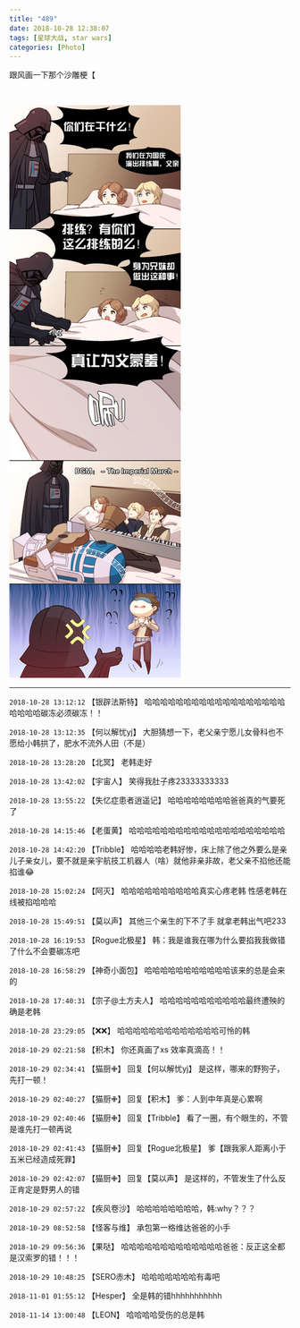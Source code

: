 ```yaml
---
title: "489"
date: 2018-10-28 12:38:07
tags: [星球大战, star wars]
categories: [Photo]
---
```


<p>跟风画一下那个沙雕梗【</p> 
<p><br /></p>

![](https://raw.githubusercontent.com/alicewish/meowchain247/master/img_cVZNdzJtQk9JV2NwNkZwQXBhSWtOZE9sS2lxWXBkMG54alhvMEdtTTI1UVNuNWxqUktEc1lnPT0.jpg)

---

`2018-10-28 13:12:12` 【银辟法斯特】 哈哈哈哈哈哈哈哈哈哈哈哈哈哈哈哈哈哈哈哈哈哈碳冻必须碳冻！！

`2018-10-28 13:12:35` 【何以解忧yj】 大胆猜想一下，老父亲宁愿儿女骨科也不愿给小韩拱了，肥水不流外人田（不是）

`2018-10-28 13:28:20` 【北冥】 老韩走好

`2018-10-28 13:42:02` 【宇宙人】 笑得我肚子疼23333333333

`2018-10-28 13:55:22` 【失忆症患者逍遥记】 哈哈哈哈哈哈哈哈爸爸真的气要死了

`2018-10-28 14:15:46` 【老蛋黄】 哈哈哈哈哈哈哈哈哈哈哈哈哈哈哈哈哈哈哈哈

`2018-10-28 14:42:20` 【Tribble】 哈哈哈哈老韩好惨，床上除了他之外要么是亲儿子亲女儿，要不就是亲宇航技工机器人（啥）就他非亲非故，老父亲不掐他还能掐谁😂

`2018-10-28 15:02:24` 【阿灭】 哈哈哈哈哈哈哈哈哈哈真实心疼老韩 性感老韩在线被掐哈哈哈

`2018-10-28 15:49:51` 【莫以声】 其他三个亲生的下不了手 就拿老韩出气吧233

`2018-10-28 16:19:53` 【Rogue北极星】 韩：我是谁我在哪为什么要掐我我做错了什么不会要碳冻吧

`2018-10-28 16:58:29` 【神奇小面包】 哈哈哈哈哈哈哈哈哈哈哈该来的总是会来的

`2018-10-28 17:40:31` 【宗子@土方夫人】 哈哈哈哈哈哈哈哈哈哈哈最终遭殃的确是老韩

`2018-10-28 23:29:05` 【❌❌】 哈哈哈哈哈哈哈哈哈哈哈哈哈可怜的韩

`2018-10-29 02:21:58` 【积木】 你还真画了xs 效率真滴高！！

`2018-10-29 02:34:41` 【猫厨✙】 回复【何以解忧yj】 是这样，哪来的野狗子，先打一顿！

`2018-10-29 02:40:27` 【猫厨✙】 回复【积木】 爹：人到中年真是心累啊

`2018-10-29 02:40:46` 【猫厨✙】 回复【Tribble】 看了一圈，有个眼生的，不管是谁先打一顿再说

`2018-10-29 02:41:43` 【猫厨✙】 回复【Rogue北极星】 爹【跟我家人距离小于五米已经造成死罪】

`2018-10-29 02:42:07` 【猫厨✙】 回复【莫以声】 是这样的，不管发生了什么反正肯定是野男人的错

`2018-10-29 02:57:22` 【疾风卷沙】 哈哈哈哈哈哈哈哈，韩:why？？？

`2018-10-29 08:52:58` 【怪客与维】 承包第一格维达爸爸的小手

`2018-10-29 09:56:36` 【果哒】 哈哈哈哈哈哈哈哈哈哈哈哈哈爸爸：反正这全都是汉索罗的错！！！

`2018-10-29 10:48:25` 【SERO赤木】 哈哈哈哈哈哈哈有毒吧

`2018-11-01 01:55:12` 【Hesper】 全是韩的错hhhhhhhhhhh

`2018-11-14 13:00:48` 【LEON】 哈哈哈哈受伤的总是韩

